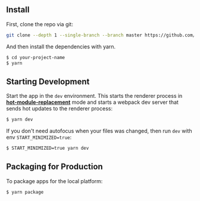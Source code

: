 ## Install

First, clone the repo via git:

```bash
git clone --depth 1 --single-branch --branch master https://github.com/radicis/electron-react-material-boilerplate.git your-project-name
```

And then install the dependencies with yarn.

```bash
$ cd your-project-name
$ yarn
```

## Starting Development

Start the app in the `dev` environment. This starts the renderer process in [**hot-module-replacement**](https://webpack.js.org/guides/hmr-react/) mode and starts a webpack dev server that sends hot updates to the renderer process:

```bash
$ yarn dev
```

If you don't need autofocus when your files was changed, then run `dev` with env `START_MINIMIZED=true`:

```bash
$ START_MINIMIZED=true yarn dev
```

## Packaging for Production

To package apps for the local platform:

```bash
$ yarn package
```